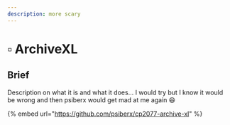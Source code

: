 ```yaml
---
description: more scary
---
```


# ▫ ArchiveXL

## Brief

Description on what it is and what it does... I would try but I know it would be wrong and then psiberx would get mad at me again :smile:

{% embed url="https://github.com/psiberx/cp2077-archive-xl" %}

